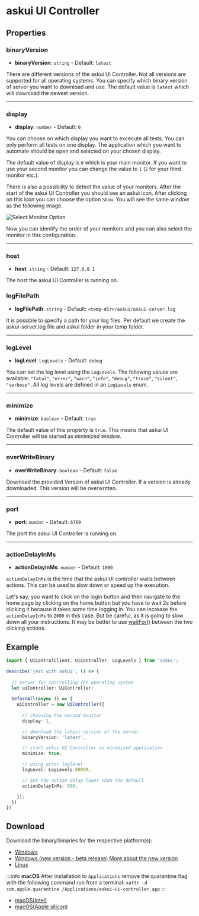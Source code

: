 # askui UI Controller

## Properties

### binaryVersion

- **binaryVersion**: `string` - Default: `latest`

There are different versions of the askui UI Controller. Not all versions are supported for all operating systems.
You can specify which binary version of server you want to download and use. The default value is `latest` which will
download the newest version.
___

### display

- **display**: `number` - Default: `0`

You can choose on which display you want to excecute all
tests. You can only perform all tests on one display.
The application which you want to automate should be open and selected on your chosen display.

The default value of display is `0` which is your main monitor. If you want to use your
second monitor you can change the value to `1` (`2` for your third monitor etc.).

There is also a possibility to detect the value of your monitors.
After the start of the askui UI Controller you should see an askui icon. After clicking on this icon you can choose the option `Show`.
You will see the same window as the following image.

![Select Monitor Option](./select-monitor.png)

 Now you can identify the order of your monitors and you can also select the monitor in this configuration.

___

### host

- **host**: `string` - Default: `127.0.0.1`

The host the askui UI Controller is running on.

### logFilePath

- **logFilePath**: `string` - Default: `<temp-dir>/askui/askui-server.log`

It is possible to specify a path for your log files. Per default we create the askui-server.log file and askui folder in your temp folder.
___

### logLevel

- **logLevel**: `LogLevels` - Default: `debug`

You can set the log level using the `LogLevels`. The following values are available: `"fatal"`, `"error"`, `"warn"`, `"info"`, `"debug"`, `"trace"`, `"silent"`, `"verbose"`. All log levels are defined in an `LogLevels` enum.
___

### minimize

- **minimize**: `boolean` - Default: `true`

The default value of this property is `true`. This means that
askui UI Controller will be started as minimized window.
___

### overWriteBinary

- **overWriteBinary**: `boolean` - Default: `false`

Download the provided Version of askui UI Controller. If a version is already downloaded. This version will be overwritten.
___

### port

- **port**: `number` - Default: `6769`

The port the askui UI Controller is running on.
___

### actionDelayInMs

- **actionDelayInMs**: `number` - Default: `1000`

`actionDelayInMs` is the time that the askui UI controller waits between actions. This can be used to slow down or speed up the execution.

Let's say, you want to click on the login button and then navigate to the home page by clicking on the home button but you have to wait 2s before clicking it because it takes some time logging in. You can increase the `actionDelayInMs` to `2000` in this case. But be careful, as it is going to slow down all your instructions. It may be better to use [waitFor()](../02-Actions/waitfor.md) between the two clicking actions.

## Example

```typescript
import { UiControlClient, UiController, LogLevels } from 'askui';

describe('jest with askui', () => {
  
  // Server for controlling the operating system
  let uiController: UiController;
  
  beforeAll(async () => {
    uiController = new UiController({
    
      // choosing the second monitor 
      display: 1,

      // download the latest version of the server
      binaryVersion: 'latest',

      // start askui UI Controller as minimized application
      minimize: true,

      // using error loglevel
      logLevel: LogLevels.ERROR,

      // Set the action delay lower than the default
      actionDelayInMs: 500,

    });
  })
})
```

## Download

Download the binary/binaries for the respective platform(s):

* [Windows](https://files.askui.com/releases/askui-ui-controller/latest/win32/x64/askui-ui-controller.exe)
* [Windows (new version - beta release)](https://files.askui.com/releases/preview/v23.10.01/askui+Installer.exe) [More about the new version](../09-Remote-Device-Controller.md)
* [Linux](https://files.askui.com/releases/askui-ui-controller/latest/linux/x64/askui-ui-controller.AppImage)

:::info
**macOS** After installation to `Applications` remove the quarantine flag with the following command run from a terminal: `xattr -d com.apple.quarantine /Applications/askui-ui-controller.app`
:::

* [macOS(Intel)](https://files.askui.com/releases/askui-ui-controller/latest/darwin/x64/askui-ui-controller.dmg)
* [macOS(Apple silicon)](https://files.askui.com/releases/askui-ui-controller/latest/darwin/arm64/askui-ui-controller.dmg)
